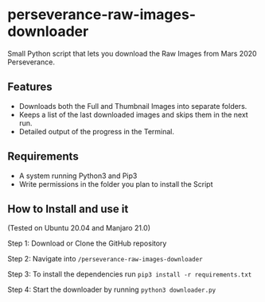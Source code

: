 # perseverance-raw-images-downloader
Small Python script that lets you download the Raw Images from Mars 2020 Perseverance.


## Features

- Downloads both the Full and Thumbnail Images into separate folders.
- Keeps a list of the last downloaded images and skips them in the next run.
- Detailed output of the progress in the Terminal.


## Requirements

- A system running Python3 and Pip3
- Write permissions in the folder you plan to install the Script


## How to Install and use it
(Tested on Ubuntu 20.04 and Manjaro 21.0)

Step 1: Download or Clone the GitHub repository

Step 2: Navigate into `/perseverance-raw-images-downloader`

Step 3: To install the dependencies run `pip3 install -r requirements.txt`

Step 4: Start the downloader by running `python3 downloader.py`
